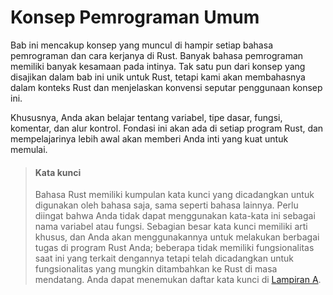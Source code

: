 # Konsep Pemrograman Umum

Bab ini mencakup konsep yang muncul di hampir setiap bahasa pemrograman dan cara kerjanya di Rust. Banyak bahasa pemrograman memiliki banyak kesamaan pada intinya. Tak satu pun dari konsep yang disajikan dalam bab ini unik untuk Rust, tetapi kami akan membahasnya dalam konteks Rust dan menjelaskan konvensi seputar penggunaan konsep ini.

Khususnya, Anda akan belajar tentang variabel, tipe dasar, fungsi, komentar, dan alur kontrol. Fondasi ini akan ada di setiap program Rust, dan mempelajarinya lebih awal akan memberi Anda inti yang kuat untuk memulai.

> #### Kata kunci
>
> Bahasa Rust memiliki kumpulan kata kunci yang dicadangkan untuk digunakan oleh bahasa saja, sama seperti bahasa lainnya. Perlu diingat bahwa Anda tidak dapat menggunakan kata-kata ini sebagai nama variabel atau fungsi. Sebagian besar kata kunci memiliki arti khusus, dan Anda akan menggunakannya untuk melakukan berbagai tugas di program Rust Anda; beberapa tidak memiliki fungsionalitas saat ini yang terkait dengannya tetapi telah dicadangkan untuk fungsionalitas yang mungkin ditambahkan ke Rust di masa mendatang. Anda dapat menemukan daftar kata kunci di [Lampiran A][appendix_a].

[appendix_a]: appendix-01-keywords.md
